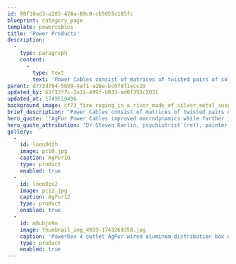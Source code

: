 ```yaml
---
id: 00f10ad3-a283-478a-80c0-cb5055c185fc
blueprint: category_page
template: powercables
title: 'Power Products'
description:
  -
    type: paragraph
    content:
      -
        type: text
        text: 'Power Cables consist of matrices of twisted pairs of solid pure Ag strands individually threaded through their own air-cushioned fluorocarbon tubes... just as all AgPur products. Stock sizes are 1.5M, terminated with premium Viborg 503S Ag plugs. Experience suggests that an all-AgPur power cord family preserves utmost transparency.'
parent: d773d704-5699-4af1-a19e-bc6f8f1ecc29
updated_by: 63f13f7c-2a11-499f-b033-ad0f353c2031
updated_at: 1749510496
background_image: cf73_fire_raging_in_a_river_made_of_silver_metal_suspended_in_a_81c01712-a179-4246-aef4-1f991b09f593-1698431560.png
brief_description: 'Power Cables consist of matrices of twisted pairs of solid pure Ag strands individually threaded through their own air-cushioned fluorocarbon tubes.'
hero_quote: '"AgPur Power Cables improved macrodynamics while further fleshing out a superb soundstage."'
hero_quote_attribution: 'Dr Steven Karlin, psychiatrist (ret), painter, early adopter'
gallery:
  -
    id: loon0dzh
    image: pc10.jpg
    caption: AgPur10
    type: product
    enabled: true
  -
    id: loon0zc2
    image: pc12.jpg
    caption: AgPur12
    type: product
    enabled: true
  -
    id: m8uhjm9m
    image: thumbnail_img_4959-1743269358.jpg
    caption: 'PowerBox 4 outlet AgPur wired aluminum distribution box option. Hard-wired to any PC10 or PC12 as +$300 option'
    type: product
    enabled: true
---
```

